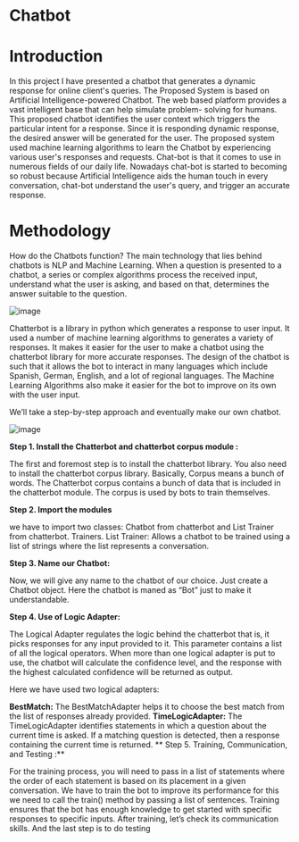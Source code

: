 # Chatbot


# Introduction

In this project I have presented a chatbot that generates a dynamic response for online client's queries. The Proposed System is based on Artificial Intelligence-powered Chatbot. The web based platform provides a vast intelligent base that can help simulate problem- solving for humans. This proposed chatbot identifies the user context which triggers the particular intent for a response. Since it is responding dynamic response, the desired answer will be generated for the user. The proposed system used machine learning algorithms to learn the Chatbot by experiencing various user's responses and requests. Chat-bot is that it comes to use in numerous fields of our daily life. Nowadays chat-bot is started to becoming so robust because Artificial Intelligence aids the human touch in every conversation, chat-bot understand the user's query, and trigger an accurate response.

# Methodology

How do the Chatbots function? The main technology that lies behind chatbots is NLP and Machine Learning. When a question is presented to a chatbot, a series or complex algorithms process the received input, understand what the user is asking, and based on that, determines the answer suitable to the question.

![image](https://github.com/Samridhi2802/Chatbot/assets/122865039/606d94d4-ade7-414d-a1bf-9c271a2e44e6)

Chatterbot is a library in python which generates a response to user input. It used a number of machine learning algorithms to generates a variety of responses. It makes it easier for the user to make a chatbot using the chatterbot library for more accurate responses. The design of the chatbot is such that it allows the bot to interact in many languages which include Spanish, German, English, and a lot of regional languages. The Machine Learning Algorithms also make it easier for the bot to improve on its own with the user input.


We’ll take a step-by-step approach and eventually make our own chatbot.

![image](https://github.com/Samridhi2802/Chatbot/assets/122865039/7dc2c5e9-4282-4693-9ab7-18cdd877bca5)

**Step 1. Install the Chatterbot and chatterbot corpus module :**

The first and foremost step is to install the chatterbot library. You also need to install the chatterbot corpus library. Basically, Corpus means a bunch of words. The Chatterbot corpus contains a bunch of data that is included in the chatterbot module. The corpus is used by bots to train themselves.

**Step 2. Import the modules**

we have to import two classes: Chatbot from chatterbot and List Trainer from chatterbot. Trainers.
List Trainer: Allows a chatbot to be trained using a list of strings where the list represents a conversation.

**Step 3. Name our Chatbot:**

Now, we will give any name to the chatbot of our choice. Just create a Chatbot object. Here
the chatbot is maned as “Bot” just to make it understandable.

**Step 4. Use of Logic Adapter:**

The Logical Adapter regulates the logic behind the chatterbot that is, it picks responses for any input provided to it. This parameter contains a list of all the logical operators. When more than one logical adapter is put to use, the chatbot will calculate the confidence level, and the response with the highest calculated confidence will be returned as output.

Here we have used two logical adapters:

**BestMatch:** The BestMatchAdapter helps it to choose the best match from the list of responses already provided.
**TimeLogicAdapter:** The TimeLogicAdapter identifies statements in which a question about the current time is asked. If a matching question is detected, then a response containing the current time is returned.
**
Step 5. Training, Communication, and Testing :**

For the training process, you will need to pass in a list of statements where the order of each statement is based on its placement in a given conversation. We have to train the bot to improve its performance for this we need to call the train() method by passing a list of sentences. Training ensures that the bot has enough knowledge to get started with specific responses to specific inputs. After training, let’s check its communication skills. And the last step is to do testing





